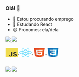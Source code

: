 ### Olá! 👋
- 🔭 Estou procurando emprego
- 🌱 Estudando React
- 😄 Pronomes: ela/dela

<div style="display: inline_block">
    <a href="https://github.com/vivihanehkist">
        <img height="180em" src="https://github-readme-stats.vercel.app/api?username=vivihanehkist&show_icons=true&theme=dark&include_all_commits=true&count_private=true"/>
        <img height="180em" src="https://github-readme-stats.vercel.app/api/top-langs/?username=vivihanehkist&layout=compact&langs_count=16&theme=dark"/>
</div>

<div style="display: inline_block"><br>
    <img align="center" alt="Js" height="30" width="40" src="https://raw.githubusercontent.com/devicons/devicon/master/icons/javascript/javascript-original.svg">
    <img align="center" alt="Js" height="30" width="40" src="https://raw.githubusercontent.com/devicons/devicon/master/icons/react/react-original.svg">
    <img align="center" alt="Js" height="30" width="40" src="https://raw.githubusercontent.com/devicons/devicon/master/icons/html5/html5-original.svg">
    <img align="center" alt="Js" height="30" width="40" src="https://raw.githubusercontent.com/devicons/devicon/master/icons/css3/css3-original.svg">
</div>

##

<div>
  <a href="https://instagram.com/vivihkist" target="_blank"><img src="https://img.shields.io/badge/-Instagram-323E4405F?style=for-the-badge&logo=instagram&logoColor=white" target="_blank"></a>
  <a href="https://linkedin.com/in/vivihaneh-kist-870896262/" target="_blank"><img src="https://img.shields.io/badge/-LinkedIn-%23007785?style=for-the-badge&logo=linkedin&logoColor=white" target="_blank"></a>
</div>
